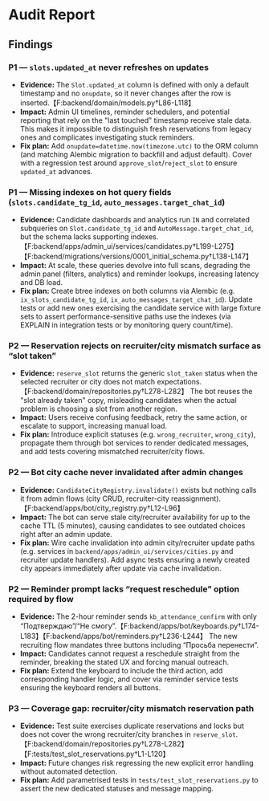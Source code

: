 # Audit Report

## Findings

### P1 — `slots.updated_at` never refreshes on updates
- **Evidence:** The `Slot.updated_at` column is defined with only a default timestamp and no `onupdate`, so it never changes after the row is inserted.【F:backend/domain/models.py†L86-L118】
- **Impact:** Admin UI timelines, reminder schedulers, and potential reporting that rely on the "last touched" timestamp receive stale data. This makes it impossible to distinguish fresh reservations from legacy ones and complicates investigating stuck reminders.
- **Fix plan:** Add `onupdate=datetime.now(timezone.utc)` to the ORM column (and matching Alembic migration to backfill and adjust default). Cover with a regression test around `approve_slot`/`reject_slot` to ensure `updated_at` advances.

### P1 — Missing indexes on hot query fields (`slots.candidate_tg_id`, `auto_messages.target_chat_id`)
- **Evidence:** Candidate dashboards and analytics run `IN` and correlated subqueries on `Slot.candidate_tg_id` and `AutoMessage.target_chat_id`, but the schema lacks supporting indexes.【F:backend/apps/admin_ui/services/candidates.py†L199-L275】【F:backend/migrations/versions/0001_initial_schema.py†L138-L147】
- **Impact:** At scale, these queries devolve into full scans, degrading the admin panel (filters, analytics) and reminder lookups, increasing latency and DB load.
- **Fix plan:** Create btree indexes on both columns via Alembic (e.g. `ix_slots_candidate_tg_id`, `ix_auto_messages_target_chat_id`). Update tests or add new ones exercising the candidate service with large fixture sets to assert performance-sensitive paths use the indexes (via EXPLAIN in integration tests or by monitoring query count/time).

### P2 — Reservation rejects on recruiter/city mismatch surface as “slot taken”
- **Evidence:** `reserve_slot` returns the generic `slot_taken` status when the selected recruiter or city does not match expectations.【F:backend/domain/repositories.py†L278-L282】 The bot reuses the "slot already taken" copy, misleading candidates when the actual problem is choosing a slot from another region.
- **Impact:** Users receive confusing feedback, retry the same action, or escalate to support, increasing manual load.
- **Fix plan:** Introduce explicit statuses (e.g. `wrong_recruiter`, `wrong_city`), propagate them through bot services to render dedicated messages, and add tests covering mismatched recruiter/city flows.

### P2 — Bot city cache never invalidated after admin changes
- **Evidence:** `CandidateCityRegistry.invalidate()` exists but nothing calls it from admin flows (city CRUD, recruiter-city reassignment).【F:backend/apps/bot/city_registry.py†L12-L96】
- **Impact:** The bot can serve stale city/recruiter availability for up to the cache TTL (5 minutes), causing candidates to see outdated choices right after an admin update.
- **Fix plan:** Wire cache invalidation into admin city/recruiter update paths (e.g. services in `backend/apps/admin_ui/services/cities.py` and recruiter update handlers). Add async tests ensuring a newly created city appears immediately after update via cache invalidation.

### P2 — Reminder prompt lacks “request reschedule” option required by flow
- **Evidence:** The 2-hour reminder sends `kb_attendance_confirm` with only “Подтверждаю”/“Не смогу”.【F:backend/apps/bot/keyboards.py†L174-L183】【F:backend/apps/bot/reminders.py†L236-L244】 The new recruiting flow mandates three buttons including “Просьба перенести”.
- **Impact:** Candidates cannot request a reschedule straight from the reminder, breaking the stated UX and forcing manual outreach.
- **Fix plan:** Extend the keyboard to include the third action, add corresponding handler logic, and cover via reminder service tests ensuring the keyboard renders all buttons.

### P3 — Coverage gap: recruiter/city mismatch reservation path
- **Evidence:** Test suite exercises duplicate reservations and locks but does not cover the wrong recruiter/city branches in `reserve_slot`.【F:backend/domain/repositories.py†L278-L282】【F:tests/test_slot_reservations.py†L1-L120】
- **Impact:** Future changes risk regressing the new explicit error handling without automated detection.
- **Fix plan:** Add parametrised tests in `tests/test_slot_reservations.py` to assert the new dedicated statuses and message mapping.

